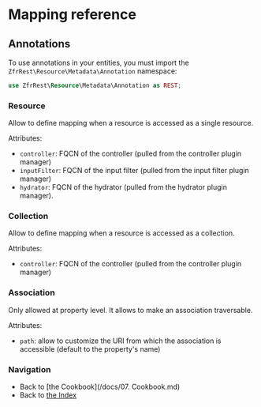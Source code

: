 # Mapping reference

## Annotations

To use annotations in your entities, you must import the `ZfrRest\Resource\Metadata\Annotation` namespace:

```php
use ZfrRest\Resource\Metadata\Annotation as REST;
```

### Resource

Allow to define mapping when a resource is accessed as a single resource.

Attributes:

* `controller`: FQCN of the controller (pulled from the controller plugin manager)
* `inputFilter`: FQCN of the input filter (pulled from the input filter plugin manager)
* `hydrator`: FQCN of the hydrator (pulled from the hydrator plugin manager).

### Collection

Allow to define mapping when a resource is accessed as a collection.

Attributes:

* `controller`: FQCN of the controller (pulled from the controller plugin manager)

### Association

Only allowed at property level. It allows to make an association traversable.

Attributes:

* `path`: allow to customize the URI from which the association is accessible (default to the property's name)

### Navigation

* Back to [the Cookbook](/docs/07. Cookbook.md)
* Back to [the Index](/docs/README.md)
